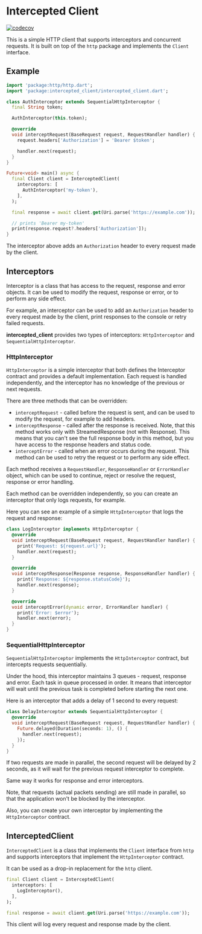 # Intercepted Client

[![codecov](https://codecov.io/gh/hawkkiller/intercepted_client/graph/badge.svg?token=lCJwHqNC1E)](https://codecov.io/gh/hawkkiller/intercepted_client)

This is a simple HTTP client that supports interceptors and concurrent requests. It is built on top of the `http` package and implements the `Client` interface.

## Example

```dart
import 'package:http/http.dart';
import 'package:intercepted_client/intercepted_client.dart';

class AuthInterceptor extends SequentialHttpInterceptor {
  final String token;

  AuthInterceptor(this.token);

  @override
  void interceptRequest(BaseRequest request, RequestHandler handler) {
    request.headers['Authorization'] = 'Bearer $token';

    handler.next(request);
  }
}

Future<void> main() async {
  final Client client = InterceptedClient(
    interceptors: [
      AuthInterceptor('my-token'),
    ],
  );

  final response = await client.get(Uri.parse('https://example.com'));

  // prints 'Bearer my-token'
  print(response.request?.headers['Authorization']);
}
```

The interceptor above adds an `Authorization` header to every request made by the client.

## Interceptors

Interceptor is a class that has access to the request, response and error objects. It can be used to modify the request, response or error, or to perform any side effect.

For example, an interceptor can be used to add an `Authorization` header to every request made by the client, print responses to the console or retry failed requests.

**intercepted_client** provides two types of interceptors: `HttpInterceptor` and `SequentialHttpInterceptor`.

### HttpInterceptor

`HttpInterceptor` is a simple interceptor that both defines the Interceptor contract and provides a default implementation. Each request is handled independently, and the interceptor has no knowledge of the previous or next requests.

There are three methods that can be overridden:

- `interceptRequest` - called before the request is sent, and can be used to modify the request, for example to add headers.
- `interceptResponse` - called after the response is received. Note, that this method works only with StreamedResponse (not with Response). This means that you can't see the full response body in this method, but you have access to the response headers and status code.
- `interceptError` - called when an error occurs during the request. This method can be used to retry the request or to perform any side effect.

Each method receives a `RequestHandler`, `ResponseHandler` or `ErrorHandler` object, which can be used to continue, reject or resolve the request, response or error handling.

Each method can be overridden independently, so you can create an interceptor that only logs requests, for example.

Here you can see an example of a simple `HttpInterceptor` that logs the request and response:

```dart
class LogInterceptor implements HttpInterceptor {
  @override
  void interceptRequest(BaseRequest request, RequestHandler handler) {
    print('Request: ${request.url}');
    handler.next(request);
  }

  @override
  void interceptResponse(Response response, ResponseHandler handler) {
    print('Response: ${response.statusCode}');
    handler.next(response);
  }

  @override
  void interceptError(dynamic error, ErrorHandler handler) {
    print('Error: $error');
    handler.next(error);
  }
}
```

### SequentialHttpInterceptor

`SequentialHttpInterceptor` implements the `HttpInterceptor` contract, but intercepts requests sequentially.

Under the hood, this interceptor maintains 3 queues - request, response and error. Each task in queue processed in order. It means that interceptor will wait until the previous task is completed before starting the next one.

Here is an interceptor that adds a delay of 1 second to every request:

```dart
class DelayInterceptor extends SequentialHttpInterceptor {
  @override
  void interceptRequest(BaseRequest request, RequestHandler handler) {
    Future.delayed(Duration(seconds: 1), () {
      handler.next(request);
    });
  }
}
```

If two requests are made in parallel, the second request will be delayed by 2 seconds, as it will wait for the previous request interceptor to complete.

Same way it works for response and error interceptors.

Note, that requests (actual packets sending) are still made in parallel, so that the application won't be blocked by the interceptor.

Also, you can create your own interceptor by implementing the `HttpInterceptor` contract.

## InterceptedClient

`InterceptedClient` is a class that implements the `Client` interface from `http` and supports interceptors that implement the `HttpInterceptor` contract.

It can be used as a drop-in replacement for the `http` client.

```dart
final Client client = InterceptedClient(
  interceptors: [
    LogInterceptor(),
  ],
);

final response = await client.get(Uri.parse('https://example.com'));
```

This client will log every request and response made by the client.
